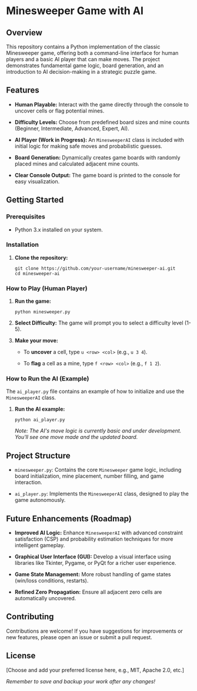 # Minesweeper Game with AI

## Overview

This repository contains a Python implementation of the classic Minesweeper game, offering both a command-line interface for human players and a basic AI player that can make moves. The project demonstrates fundamental game logic, board generation, and an introduction to AI decision-making in a strategic puzzle game.

## Features

* **Human Playable:** Interact with the game directly through the console to uncover cells or flag potential mines.

* **Difficulty Levels:** Choose from predefined board sizes and mine counts (Beginner, Intermediate, Advanced, Expert, AI).

* **AI Player (Work in Progress):** An `MinesweeperAI` class is included with initial logic for making safe moves and probabilistic guesses.

* **Board Generation:** Dynamically creates game boards with randomly placed mines and calculated adjacent mine counts.

* **Clear Console Output:** The game board is printed to the console for easy visualization.

## Getting Started

### Prerequisites

* Python 3.x installed on your system.

### Installation

1. **Clone the repository:**

   ```
   git clone https://github.com/your-username/minesweeper-ai.git
   cd minesweeper-ai
   
   ```

### How to Play (Human Player)

1. **Run the game:**

   ```
   python minesweeper.py
   
   ```

2. **Select Difficulty:** The game will prompt you to select a difficulty level (1-5).

3. **Make your move:**

   * To **uncover** a cell, type `u <row> <col>` (e.g., `u 3 4`).

   * To **flag** a cell as a mine, type `f <row> <col>` (e.g., `f 1 2`).

### How to Run the AI (Example)

The `ai_player.py` file contains an example of how to initialize and use the `MinesweeperAI` class.

1. **Run the AI example:**

   ```
   python ai_player.py
   
   ```

   *Note: The AI's move logic is currently basic and under development. You'll see one move made and the updated board.*

## Project Structure

* `minesweeper.py`: Contains the core `Minesweeper` game logic, including board initialization, mine placement, number filling, and game interaction.

* `ai_player.py`: Implements the `MinesweeperAI` class, designed to play the game autonomously.

## Future Enhancements (Roadmap)

* **Improved AI Logic:** Enhance `MinesweeperAI` with advanced constraint satisfaction (CSP) and probability estimation techniques for more intelligent gameplay.

* **Graphical User Interface (GUI):** Develop a visual interface using libraries like Tkinter, Pygame, or PyQt for a richer user experience.

* **Game State Management:** More robust handling of game states (win/loss conditions, restarts).

* **Refined Zero Propagation:** Ensure all adjacent zero cells are automatically uncovered.

## Contributing

Contributions are welcome! If you have suggestions for improvements or new features, please open an issue or submit a pull request.

## License

\[Choose and add your preferred license here, e.g., MIT, Apache 2.0, etc.\]

*Remember to save and backup your work after any changes!*
